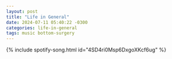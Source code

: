 ```yaml
---
layout: post
title: "Life in General"
date: 2024-07-11 05:40:22 -0300
categories: life-in-general
tags: music bottom-surgery
---
```


{% include spotify-song.html id="4SD4ri0Msp6DxgoXKcf6ug" %}